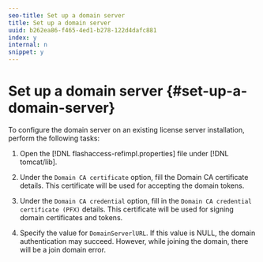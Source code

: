 ```yaml
---
seo-title: Set up a domain server
title: Set up a domain server
uuid: b262ea86-f465-4ed1-b278-122d4dafc881
index: y
internal: n
snippet: y
---
```


# Set up a domain server {#set-up-a-domain-server}

To configure the domain server on an existing license server installation, perform the following tasks:

1. Open the [!DNL flashaccess-refimpl.properties] file under [!DNL tomcat/lib]. 

1. Under the `Domain CA certificate` option, fill the Domain CA certificate details. This certificate will be used for accepting the domain tokens. 
1. Under the `Domain CA credential` option, fill in the `Domain CA credential certificate (PFX)` details. This certificate will be used for signing domain certificates and tokens. 

1. Specify the value for `DomainServerlURL`. If this value is NULL, the domain authentication may succeed. However, while joining the domain, there will be a join domain error.

